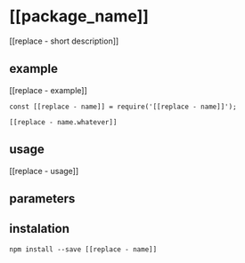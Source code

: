 # [[package_name]]

[[replace - short description]]

## example

[[replace - example]]
```es6
const [[replace - name]] = require('[[replace - name]]');

[[replace - name.whatever]]
```

## usage

[[replace - usage]]

## parameters

## instalation
```shell
npm install --save [[replace - name]]
```
